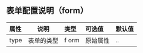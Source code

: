 <!--
 * @Author: wxfeiang
 * @Description: 
 * @Date: 2022-08-07 01:19:33
 * @LastEditTime: 2022-08-07 01:31:09
 * @FilePath: /Imooc-admin/src/components/Form/index.md
-->
## 表单配置说明（form）

| 属性 | 说明| 类型 | 可选值 | 默认值 |
| :-----| :----: | :----|:----| :----|
| type  | 表单的类型 |f orm| 原始属性 | ..